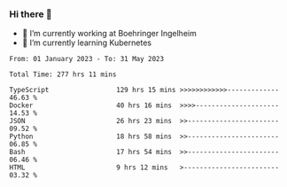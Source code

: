 ### Hi there 👋
- 🔭 I’m currently working at Boehringer Ingelheim
- 🌱 I’m currently learning Kubernetes

 
<!--START_SECTION:waka-->

```text
From: 01 January 2023 - To: 31 May 2023

Total Time: 277 hrs 11 mins

TypeScript                 129 hrs 15 mins >>>>>>>>>>>>-------------   46.63 %
Docker                     40 hrs 16 mins  >>>>---------------------   14.53 %
JSON                       26 hrs 23 mins  >>-----------------------   09.52 %
Python                     18 hrs 58 mins  >>-----------------------   06.85 %
Bash                       17 hrs 54 mins  >>-----------------------   06.46 %
HTML                       9 hrs 12 mins   >------------------------   03.32 %
```

<!--END_SECTION:waka-->

 
